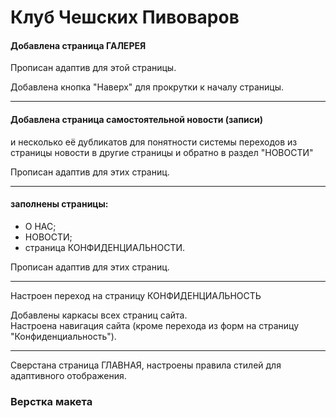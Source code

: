 # Клуб Чешских Пивоваров
<h4><strong>Добавлена страница ГАЛЕРЕЯ</strong></h4> 
<p>Прописан адаптив для этой страницы.</p>
<p>Добавлена кнопка "Наверх" для прокрутки к началу страницы.</p>
<hr>
<h4><strong>Добавлена страница самостоятельной новости (записи)</strong></h4> 
<p>и несколько её дубликатов для понятности системы переходов из страницы новости в другие
страницы и обратно в раздел "НОВОСТИ"</p>
<p>Прописан адаптив для этих страниц.</p>
<hr>
<h4><strong>заполнены страницы:</strong></h4>
<ul>
  <li>О НАС;</li>
  <li>НОВОСТИ;</li>
  <li>страница КОНФИДЕНЦИАЛЬНОСТИ.</li>
</ul>
<p>Прописан адаптив для этих страниц.</p>
<hr>

<p>Настроен переход на страницу КОНФИДЕНЦИАЛЬНОСТЬ</p>
<p>Добавлены каркасы всех страниц сайта.<br>
  Настроена навигация сайта (кроме перехода из форм на страницу "Конфиденциальность").<br></p>
<hr>
<p>Сверстана страница ГЛАВНАЯ, настроены правила стилей для адаптивного отображения.</p>
<h3>Верстка макета</h3><br>
